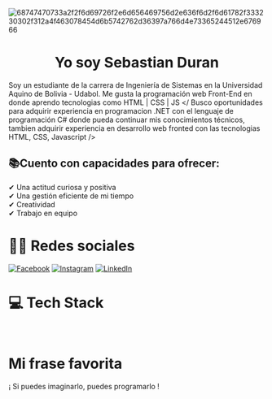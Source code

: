![68747470733a2f2f6d69726f2e6d656469756d2e636f6d2f6d61782f333230302f312a4f463078454d6b5742762d36397a766d4e73365244512e676966](https://user-images.githubusercontent.com/88981225/208567456-16aa3473-df7a-4ed1-8d03-b07f5fc755ab.gif)
<h1 align="center">Yo soy Sebastian Duran </h1>

Soy un estudiante de la carrera de Ingeniería de Sistemas en la Universidad Aquino de Bolivia - Udabol.
Me gusta la programación web Front-End en donde aprendo tecnologias como HTML | CSS | JS
</ Busco oportunidades para adquirir experiencia en programacion .NET con el lenguaje de programación C# donde pueda continuar mis conocimientos técnicos, tambien adquirir experiencia en desarrollo web fronted con las tecnologias HTML, CSS, Javascript />


## 📚Cuento con capacidades para ofrecer: </br>
✔ Una actitud curiosa y positiva </br>
✔ Una gestión eficiente de mi tiempo </br>
✔ Creatividad </br>
✔ Trabajo en equipo </br>

<h1>👨‍💻 Redes sociales</h1>

[![Facebook](https://img.shields.io/badge/Facebook-%231877F2.svg?logo=Facebook&logoColor=white)](https://www.facebook.com/profile.php?id=100005727317608) 
[![Instagram](https://img.shields.io/badge/Instagram-%23E4405F.svg?logo=Instagram&logoColor=white)](https://www.instagram.com/sebastian_172_duran_/) 
[![LinkedIn](https://img.shields.io/badge/LinkedIn-%230077B5.svg?logo=linkedin&logoColor=white)](https://www.linkedin.com/in/sebastiandurancaballero/) 

<h1>💻 Tech Stack</h1></br>
<h1>Mi frase favorita</h1>
¡ Si puedes imaginarlo, puedes programarlo !
